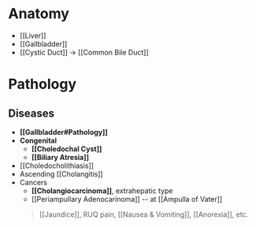# Anatomy
- [[Liver]]
- [[Gallbladder]]
- [[Cystic Duct]] -> [[Common Bile Duct]]

# Pathology
## Diseases
- **[[Gallbladder#Pathology]]**
- **Congenital**
	- **[[Choledochal Cyst]]**
	- **[[Biliary Atresia]]**
- [[Choledocholithiasis]]
- Ascending [[Cholangitis]]
- Cancers
	- **[[Cholangiocarcinoma]]**, extrahepatic type
	- [[Periampullary Adenocarinoma]] -- at [[Ampulla of Vater]]
	> [[Jaundice]], RUQ pain, [[Nausea & Vomiting]], [[Anorexia]], etc.
